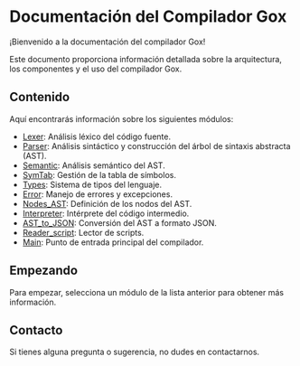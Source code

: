 # Documentación del Compilador Gox

¡Bienvenido a la documentación del compilador Gox!

Este documento proporciona información detallada sobre la arquitectura, los componentes y el uso del compilador Gox.

## Contenido

Aquí encontrarás información sobre los siguientes módulos:

*   [Lexer](#lexer): Análisis léxico del código fuente.
*   [Parser](#parser): Análisis sintáctico y construcción del árbol de sintaxis abstracta (AST).
*   [Semantic](#semantic): Análisis semántico del AST.
*   [SymTab](#symtab): Gestión de la tabla de símbolos.
*   [Types](#types): Sistema de tipos del lenguaje.
*   [Error](#error): Manejo de errores y excepciones.
*   [Nodes_AST](#nodes_ast): Definición de los nodos del AST.
*   [Interpreter](#interpreter): Intérprete del código intermedio.
*   [AST_to_JSON](#ast_to_json): Conversión del AST a formato JSON.
*   [Reader_script](#reader_script): Lector de scripts.
*   [Main](#main): Punto de entrada principal del compilador.

## Empezando

Para empezar, selecciona un módulo de la lista anterior para obtener más información.

## Contacto

Si tienes alguna pregunta o sugerencia, no dudes en contactarnos.